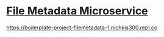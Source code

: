 # [File Metadata Microservice](https://www.freecodecamp.org/learn/apis-and-microservices/apis-and-microservices-projects/file-metadata-microservice)
https://boilerplate-project-filemetadata-1.nichkis300.repl.co
